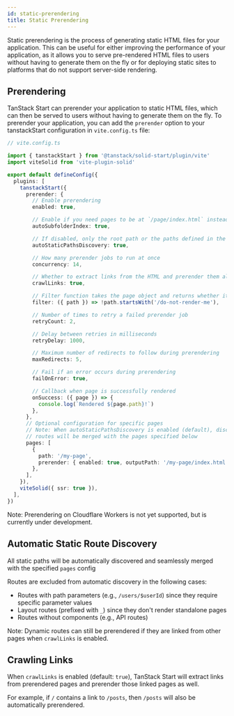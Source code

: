 ```yaml
---
id: static-prerendering
title: Static Prerendering
---
```


Static prerendering is the process of generating static HTML files for your application. This can be useful for either improving the performance of your application, as it allows you to serve pre-rendered HTML files to users without having to generate them on the fly or for deploying static sites to platforms that do not support server-side rendering.

## Prerendering

TanStack Start can prerender your application to static HTML files, which can then be served to users without having to generate them on the fly. To prerender your application, you can add the `prerender` option to your tanstackStart configuration in `vite.config.ts` file:

```ts
// vite.config.ts

import { tanstackStart } from '@tanstack/solid-start/plugin/vite'
import viteSolid from 'vite-plugin-solid'

export default defineConfig({
  plugins: [
    tanstackStart({
      prerender: {
        // Enable prerendering
        enabled: true,

        // Enable if you need pages to be at `/page/index.html` instead of `/page.html`
        autoSubfolderIndex: true,

        // If disabled, only the root path or the paths defined in the pages config will be prerendered
        autoStaticPathsDiscovery: true,

        // How many prerender jobs to run at once
        concurrency: 14,

        // Whether to extract links from the HTML and prerender them also
        crawlLinks: true,

        // Filter function takes the page object and returns whether it should prerender
        filter: ({ path }) => !path.startsWith('/do-not-render-me'),

        // Number of times to retry a failed prerender job
        retryCount: 2,

        // Delay between retries in milliseconds
        retryDelay: 1000,

        // Maximum number of redirects to follow during prerendering
        maxRedirects: 5,

        // Fail if an error occurs during prerendering
        failOnError: true,

        // Callback when page is successfully rendered
        onSuccess: ({ page }) => {
          console.log(`Rendered ${page.path}!`)
        },
      },
      // Optional configuration for specific pages
      // Note: When autoStaticPathsDiscovery is enabled (default), discovered static
      // routes will be merged with the pages specified below
      pages: [
        {
          path: '/my-page',
          prerender: { enabled: true, outputPath: '/my-page/index.html' },
        },
      ],
    }),
    viteSolid({ ssr: true }),
  ],
})
```
Note: Prerendering on Cloudflare Workers is not yet supported, but is currently under development.

## Automatic Static Route Discovery

All static paths will be automatically discovered and seamlessly merged with the specified `pages` config

Routes are excluded from automatic discovery in the following cases:

- Routes with path parameters (e.g., `/users/$userId`) since they require specific parameter values
- Layout routes (prefixed with `_`) since they don't render standalone pages
- Routes without components (e.g., API routes)

Note: Dynamic routes can still be prerendered if they are linked from other pages when `crawlLinks` is enabled.

## Crawling Links

When `crawlLinks` is enabled (default: `true`), TanStack Start will extract links from prerendered pages and prerender those linked pages as well.

For example, if `/` contains a link to `/posts`, then `/posts` will also be automatically prerendered.
